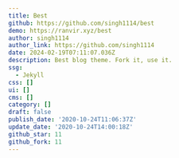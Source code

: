 ```yaml
---
title: Best
github: https://github.com/singh1114/best
demo: https://ranvir.xyz/best
author: singh1114
author_link: https://github.com/singh1114
date: 2024-02-19T07:11:07.036Z
description: Best blog theme. Fork it, use it.
ssg:
  - Jekyll
css: []
ui: []
cms: []
category: []
draft: false
publish_date: '2020-10-24T11:06:37Z'
update_date: '2020-10-24T14:00:18Z'
github_star: 11
github_fork: 11
---
```

